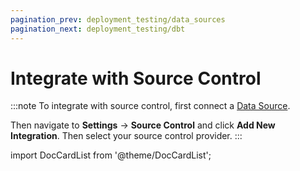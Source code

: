 ```yaml
---
pagination_prev: deployment_testing/data_sources
pagination_next: deployment_testing/dbt
---
```


# Integrate with Source Control

:::note
To integrate with source control, first connect a [Data Source](data_sources).

Then navigate to **Settings** &rarr; **Source Control** and click **Add New Integration**. Then select your source control provider.
:::

import DocCardList from '@theme/DocCardList';

<DocCardList />
